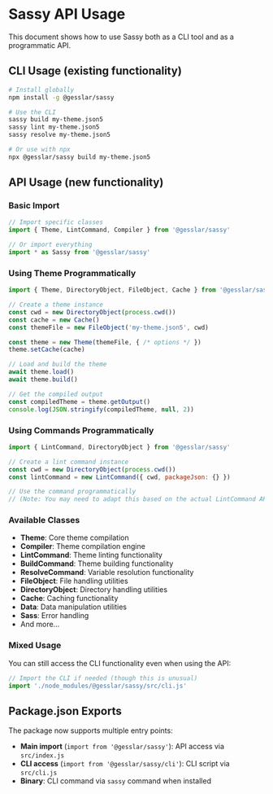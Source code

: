 # Sassy API Usage

This document shows how to use Sassy both as a CLI tool and as a programmatic API.

## CLI Usage (existing functionality)

```bash
# Install globally
npm install -g @gesslar/sassy

# Use the CLI
sassy build my-theme.json5
sassy lint my-theme.json5
sassy resolve my-theme.json5

# Or use with npx
npx @gesslar/sassy build my-theme.json5
```

## API Usage (new functionality)

### Basic Import

```javascript
// Import specific classes
import { Theme, LintCommand, Compiler } from '@gesslar/sassy'

// Or import everything
import * as Sassy from '@gesslar/sassy'
```

### Using Theme Programmatically

```javascript
import { Theme, DirectoryObject, FileObject, Cache } from '@gesslar/sassy'

// Create a theme instance
const cwd = new DirectoryObject(process.cwd())
const cache = new Cache()
const themeFile = new FileObject('my-theme.json5', cwd)

const theme = new Theme(themeFile, { /* options */ })
theme.setCache(cache)

// Load and build the theme
await theme.load()
await theme.build()

// Get the compiled output
const compiledTheme = theme.getOutput()
console.log(JSON.stringify(compiledTheme, null, 2))
```

### Using Commands Programmatically

```javascript
import { LintCommand, DirectoryObject } from '@gesslar/sassy'

// Create a lint command instance
const cwd = new DirectoryObject(process.cwd())
const lintCommand = new LintCommand({ cwd, packageJson: {} })

// Use the command programmatically
// (Note: You may need to adapt this based on the actual LintCommand API)
```

### Available Classes

- **Theme**: Core theme compilation
- **Compiler**: Theme compilation engine  
- **LintCommand**: Theme linting functionality
- **BuildCommand**: Theme building functionality
- **ResolveCommand**: Variable resolution functionality
- **FileObject**: File handling utilities
- **DirectoryObject**: Directory handling utilities
- **Cache**: Caching functionality
- **Data**: Data manipulation utilities
- **Sass**: Error handling
- And more...

### Mixed Usage

You can still access the CLI functionality even when using the API:

```javascript
// Import the CLI if needed (though this is unusual)
import './node_modules/@gesslar/sassy/src/cli.js'
```

## Package.json Exports

The package now supports multiple entry points:

- **Main import** (`import from '@gesslar/sassy'`): API access via `src/index.js`
- **CLI access** (`import from '@gesslar/sassy/cli'`): CLI script via `src/cli.js`
- **Binary**: CLI command via `sassy` command when installed